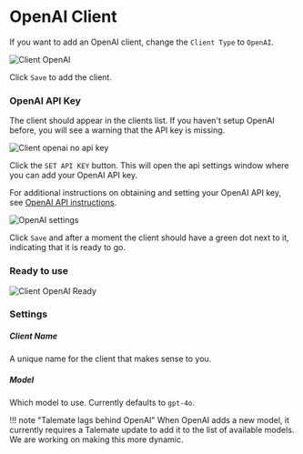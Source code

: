 # OpenAI Client

If you want to add an OpenAI client, change the `Client Type` to `OpenAI`.

![Client OpenAI](/talemate/img/0.26.0/client-openai.png)

Click `Save` to add the client.

### OpenAI API Key

The client should appear in the clients list. If you haven't setup OpenAI before, you will see a warning that the API key is missing.

![Client openai no api key](/talemate/img/0.26.0/client-openai-no-api-key.png)

Click the `SET API KEY` button. This will open the api settings window where you can add your OpenAI API key.

For additional instructions on obtaining and setting your OpenAI API key, see [OpenAI API instructions](/user-guide/apis/openai/).

![OpenAI settings](/talemate/img/0.26.0/openai-settings.png)

Click `Save` and after a moment the client should have a green dot next to it, indicating that it is ready to go.

### Ready to use

![Client OpenAI Ready](/talemate/img/0.26.0/client-openai-ready.png)

### Settings

##### Client Name

A unique name for the client that makes sense to you.

##### Model

Which model to use. Currently defaults to `gpt-4o`.

!!! note "Talemate lags behind OpenAI"
    When OpenAI adds a new model, it currently requires a Talemate update to add it to the list of available models. We are working on making this more dynamic.